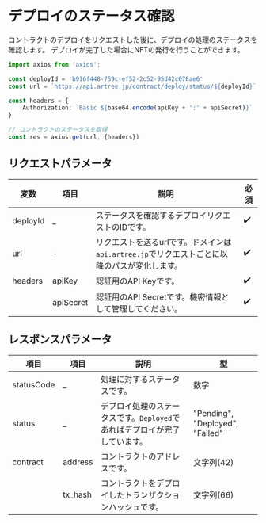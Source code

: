 # デプロイのステータス確認

コントラクトのデプロイをリクエストした後に、デプロイの処理のステータスを確認します。
デプロイが完了した場合にNFTの発行を行うことができます。


```ts
import axios from 'axios';

const deployId = 'b916f448-759c-ef52-2c52-95d42c078ae6'
const url = `https://api.artree.jp/contract/deploy/status/${deployId}`

const headers = {
    Authorization: `Basic ${base64.encode(apiKey + ':' + apiSecret)}`
}

// コントラクトのステータスを取得
const res = axios.get(url, {headers})
```

## リクエストパラメータ

| 変数 | 項目 | 説明 | 必須 |
| ---- | ---- | ---- | ---- |
| deployId | _ | ステータスを確認するデプロイリクエストのIDです。 | ✔️ |
| url | - | リクエストを送るurlです。ドメインは`api.artree.jp`でリクエストごとに以降のパスが変化します。 | ✔️ |
| headers | apiKey | 認証用のAPI Keyです。 | ✔️ |
| | apiSecret | 認証用のAPI Secretです。機密情報として管理してください。 | ✔️ |

## レスポンスパラメータ

| 項目 |  項目 |説明 | 型 |
| ---- | ---- | ---- | ---- |
| statusCode | _ | 処理に対するステータスです。 | 数字 |
| status | _ | デプロイ処理のステータスです。`Deployed`であればデプロイが完了しています。 | "Pending", "Deployed", "Failed" |
| contract | address | コントラクトのアドレスです。 | 文字列(42) |
|| tx_hash | コントラクトをデプロイしたトランザクションハッシュです。 | 文字列(66) |
